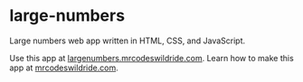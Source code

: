 # large-numbers

Large numbers web app written in HTML, CSS, and JavaScript.

Use this app at [largenumbers.mrcodeswildride.com](https://largenumbers.mrcodeswildride.com/).
Learn how to make this app at [mrcodeswildride.com](https://www.mrcodeswildride.com/).
